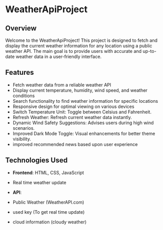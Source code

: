 # WeatherApiProject

## Overview

Welcome to the WeatherApiProject! This project is designed to fetch and display the current weather information for any location using a public weather API. The main goal is to provide users with accurate and up-to-date weather data in a user-friendly interface.

## Features

- Fetch weather data from a reliable weather API
- Display current temperature, humidity, wind speed, and weather conditions
- Search functionality to find weather information for specific locations
- Responsive design for optimal viewing on various devices
- Switch Temperature Unit: Toggle between Celsius and Fahrenheit.
- Refresh Weather: Refresh current weather data instantly.
- Dynamic Wind Safety Suggestions: Advises users during high wind scenarios.
- Improved Dark Mode Toggle: Visual enhancements for better theme visibility.
- improved recommended news based upon user experience 

## Technologies Used

- **Frontend**: HTML, CSS, JavaScript
- Real time weather update

- **API**:
- Public Weather (WeatherAPI.com)
- used key (To get real time update)
- cloud information (cloudy weather)
